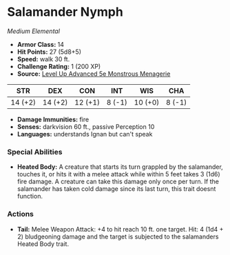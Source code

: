 # Salamander Nymph

*Medium* *Elemental*

- **Armor Class:** 14
- **Hit Points:** 27 (5d8+5)
- **Speed:** walk 30 ft.
- **Challenge Rating:** 1 (200 XP)
- **Source:** [Level Up Advanced 5e Monstrous Menagerie](https://www.levelup5e.com)

| STR | DEX | CON | INT | WIS | CHA |
| --- | --- | --- | --- | --- | --- |
| 14 (+2) | 14 (+2) | 12 (+1) | 8 (-1) | 10 (+0) | 8 (-1) |

- **Damage Immunities:** fire
- **Senses:** darkvision 60 ft., passive Perception 10
- **Languages:** understands Ignan but can't speak
### Special Abilities
- **Heated Body:** A creature that starts its turn grappled by the salamander, touches it, or hits it with a melee attack while within 5 feet takes 3 (1d6) fire damage. A creature can take this damage only once per turn. If the salamander has taken cold damage since its last turn, this trait doesnt function.
### Actions
- **Tail:** Melee Weapon Attack: +4 to hit  reach 10 ft.  one target. Hit: 4 (1d4 + 2) bludgeoning damage  and the target is subjected to the salamanders Heated Body trait.
